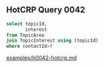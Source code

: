 
## HotCRP Query 0042
```sql
select topicId,
       interest
from TopicArea
join TopicInterest using (topicId)
where contactId=?
```
[examples/h0042-hotcrp.md](/examples/h0042-hotcrp.md)